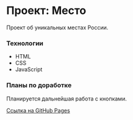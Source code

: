 # Проект: Место

Проект об уникальных местах России.

### Технологии

* HTML
* CSS
* JavaScript

### Планы по доработке

Планируется дальнейшая работа с кнопками.

[Ссылка на GitHub Pages](https://oksanachernyak.github.io/mesto/)



